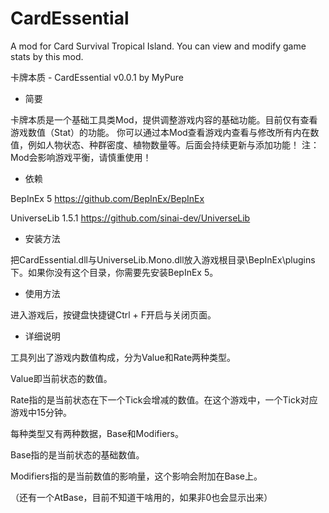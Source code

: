 # CardEssential
A mod for Card Survival Tropical Island. You can view and modify game stats by this mod.

卡牌本质 - CardEssential v0.0.1 by MyPure

- 简要

卡牌本质是一个基础工具类Mod，提供调整游戏内容的基础功能。目前仅有查看游戏数值（Stat）的功能。
你可以通过本Mod查看游戏内查看与修改所有内在数值，例如人物状态、种群密度、植物数量等。后面会持续更新与添加功能！
注：Mod会影响游戏平衡，请慎重使用！

- 依赖

BepInEx 5
https://github.com/BepInEx/BepInEx

UniverseLib 1.5.1
https://github.com/sinai-dev/UniverseLib

- 安装方法

把CardEssential.dll与UniverseLib.Mono.dll放入游戏根目录\BepInEx\plugins下。如果你没有这个目录，你需要先安装BepInEx 5。

- 使用方法

进入游戏后，按键盘快捷键Ctrl + F开启与关闭页面。

- 详细说明

工具列出了游戏内数值构成，分为Value和Rate两种类型。

Value即当前状态的数值。

Rate指的是当前状态在下一个Tick会增减的数值。在这个游戏中，一个Tick对应游戏中15分钟。

每种类型又有两种数据，Base和Modifiers。

Base指的是当前状态的基础数值。

Modifiers指的是当前数值的影响量，这个影响会附加在Base上。

（还有一个AtBase，目前不知道干啥用的，如果非0也会显示出来）
